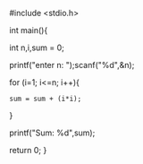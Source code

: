 #include <stdio.h>

int main(){

int n,i,sum = 0;

printf("enter n: ");scanf("%d",&n);

for (i=1; i<=n; i++){

    sum = sum + (i*i);

}

printf("Sum: %d",sum);


return 0;
}
